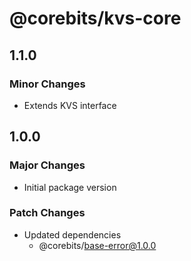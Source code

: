 # @corebits/kvs-core

## 1.1.0

### Minor Changes

- Extends KVS interface

## 1.0.0

### Major Changes

- Initial package version

### Patch Changes

- Updated dependencies
    - @corebits/base-error@1.0.0
